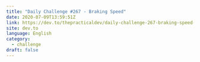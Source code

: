 ```yaml
---
title: "Daily Challenge #267 - Braking Speed"
date: 2020-07-09T13:59:51Z
link: https://dev.to/thepracticaldev/daily-challenge-267-braking-speed-2hf0?utm_medium=RSS&utm_source=news.12bit.vn
site: dev.to
language: English
category:
  - challenge
draft: false
---
```

